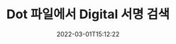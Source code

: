 ---
############################# Static ############################
layout: "auto-gen-signature"
date: 2022-03-01T15:12:22
draft: false
operation: Search
signaturetype: Digital
fileformat: Dot
productName: .NET
lang: ko
productCode: net
otherformats: pdf doc docx docm dot dotx odt ott xls xlsx xlsm xlsb ods ots xltx xltm pptx pptm
breadcrumb: Search Digital signatures at Dot with C#

############################# Head ############################
head_title: "C#의 Dot 파일에서 Digital 서명 검색"
head_description: "몇 줄의 코드를 사용하여 Dot 파일에서 Digital 서명을 검색하려면 .NET를 사용하세요."

############################# Header ############################
title: "Dot 파일에서 Digital 서명 검색"
description: ".NET 기본 API를 사용하면 이미 서명된 Dot 파일에서 Digital 서명을 검색할 수 있습니다. 몇 줄의 코드를 사용하여 Dot 문서 내에서 고급 전자 서명 검색을 수행합니다."
bg_image: "https://cms.admin.containerize.com/templates/aspose/App_Themes/V3/images/bg/header1.png"
bg_overlay: false
button:
    enable: true

############################# SubMenu ############################
submenu:
    enable: true

    left:
        img_alt: "GroupDocs.Signature for .NET"
        image: "https://cms.admin.containerize.com/templates/groupdocs/images/product-logos/90x90-noborder/groupdocsature-net.png"
        product: "GroupDocs.Signature"
        platform: ".NET"



############################# About ############################
about:
    enable: true
    title: "GroupDocs.Signature for .NET API 정보"
    content: |
        [GroupDocs.Signature for .NET](https://products.groupdocs.com/signature/net/)은 텍스트, 이미지, 디지털 인증서, 바코드, QR 코드, 스탬프 또는 메타데이터와 같은 다양한 서명 유형을 사용하여 문서를 처리하기 위한 .NET API를 제공합니다. 사용자는 PDF, MS Word 문서, MS Excel 통합 문서, MS PowerPoint 프레젠테이션, Adobe Photoshop 파일 및 다양한 이미지 형식 내에서 전자 서명을 추가, 삭제, 업데이트, 확인 또는 검색할 수 있으며 필요에 따라 서명 속성을 사용자 지정하기 위한 추가 지원이 가능합니다.
    

############################# Steps ############################
steps:
    enable: true
    title_left: "Dot에서 Digital 서명을 검색하는 방법"
    content_left: |
        [GroupDocs.Signature for .NET](https://products.groupdocs.com/signature/net/)을 사용하면 몇 가지 간단한 단계를 구현하여 .NET 개발자가 애플리케이션의 Dot 파일에서 Digital 서명을 더 쉽게 검색할 수 있습니다.
        
        * Signature 클래스의 새 인스턴스를 만들고 소스 문서 경로를 생성자 매개변수로 전달합니다.
        * 요구 사항에 따라 SearchOptions 개체를 인스턴스화하고 검색 옵션을 지정합니다.
        * Signature 클래스 인스턴스의 Search 메소드를 호출하고 여기에 SearchOptions를 전달하십시오.
        * 귀하의 요구에 따라 검색 결과를 처리합니다.

    title_right: "시스템 요구 사항"
    content_right: |
        GroupDocs.Signature for .NET은(는) 모든 주요 플랫폼 및 운영 체제에서 지원됩니다. 아래 코드를 실행하기 전에 시스템에 다음 전제 조건이 설치되어 있는지 확인하십시오.

        * 운영 체제: Microsoft Windows, Linux, MacOS
        * 개발 환경: Microsoft Visual Studio, Xamarin, MonoDevelop
        * Frameworks: .NET Framework, .NET Standard, .NET Core, Mono
        * [Nuget](https://www.nuget.org/packages/groupdocs.signature)에서 최신 버전의 GroupDocs.Signature for .NET 다운로드
         
    code: |
        ```csharp    
                
        // Set up input Dot file
        string filePath = "input.dot";

        // Instantiate Signature for input file
        using (GroupDocs.Signature.Signature signature = new GroupDocs.Signature.Signature(filePath))
        {
                //Create search options
                DigitalSearchOptions options = new DigitalSearchOptions()
                {
                    // specify special search criteria
                    Comments = "Approved",
                    // specify date range period of signature
                    SignDateTimeFrom = new DateTime(year: 2020, month: 01, day: 01),
                    SignDateTimeTo = new DateTime(year: 2020, month: 12, day: 31)
                };

                // search for Digital signatures in Dot document
                List<DigitalSignature> signatures = signature.Search<DigitalSignature>(options);

                // process signatures which were found                
                foreach (DigitalSignature item in signatures)
                {
                    //...
                }
        }

        ```

############################# Demos ############################
demos:
    enable: true
    title: "Digital 서명으로 서명 라이브 데모"
    content: |
       지금 바로 [GroupDocs.Signature 앱](https://products.groupdocs.app/signature/family) 웹사이트를 방문하여 Dot 파일에 다양한 전자 서명을 추가하세요.

        
############################# More Formats ############################
more_formats:
    enable: true
    title: "C#을(를) 사용하여 다른 Digital 서명 검색"
    content: |
        "전자 서명은 다양한 문서에서 검색됩니다. 아래와 같이 널리 사용되는 파일 형식 중 하나에서 서명을 찾으십시오."
    format: 
           
       
back_to_top:
    enable: true
---